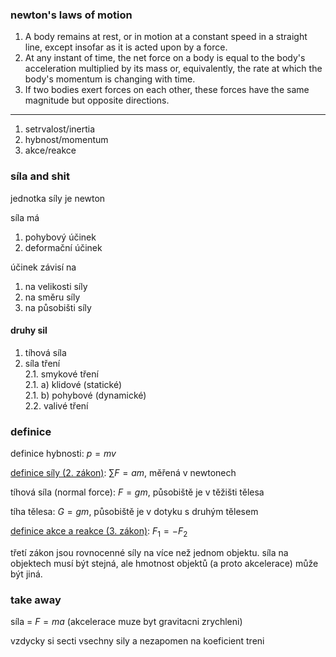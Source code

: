 ### newton's laws of motion

1. A body remains at rest, or in motion at a constant speed in a straight line, except insofar as it is acted upon by a force.
2. At any instant of time, the net force on a body is equal to the body's acceleration multiplied by its mass or, equivalently, the rate at which the body's momentum is changing with time.
3. If two bodies exert forces on each other, these forces have the same magnitude but opposite directions.

-----------

1. setrvalost/inertia
2. hybnost/momentum
3. akce/reakce

### síla and shit

jednotka síly je newton

síla má 
1. pohybový účinek
2. deformační účinek

účinek závisí na
1. na velikosti síly
2. na směru síly
3. na působišti síly

#### druhy sil

1. tíhová síla
2. síla tření  
2.1. smykové tření  
2.1. a) klidové (statické)  
2.1. b) pohybové (dynamické)  
2.2. valivé tření

### definice

definice hybnosti: $p = m v$

[definice síly (2. zákon)](https://www.khanacademy.org/science/physics/forces-newtons-laws/newtons-laws-of-motion/a/what-is-newtons-second-law): $\displaystyle\sum F = a m$, měřená v newtonech

tíhová síla (normal force): $F = g m$, působiště je v těžišti tělesa

tíha tělesa: $G = g m$, působiště je v dotyku s druhým tělesem

[definice akce a reakce (3. zákon)](https://www.khanacademy.org/science/physics/forces-newtons-laws/newtons-laws-of-motion/a/what-is-newtons-third-law): $F_1 = -F_2$

třetí zákon jsou rovnocenné síly na více než jednom objektu. síla na objektech musí být stejná, ale hmotnost objektů (a proto akcelerace) může být jiná.

### take away

síla = $F = m a$ (akcelerace muze byt gravitacni zrychleni)

vzdycky si secti vsechny sily a nezapomen na koeficient treni
